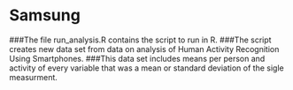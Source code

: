 # Samsung
###The file run_analysis.R contains the script to run in R.
###The script creates new data set from data on analysis of Human Activity Recognition Using Smartphones.
###This data set includes means per person and activity of every variable that was a mean or standard deviation of the sigle measurment.
